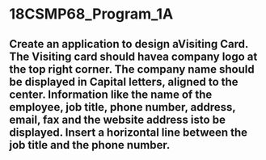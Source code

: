 # 18CSMP68_Program_1A

<h2>Create an application to design aVisiting Card. The Visiting card should havea
company logo at the top right corner. The company name should be displayed in Capital
letters, aligned to the center. Information like the name of the employee, job title, phone
number, address, email, fax and the website address isto be displayed. Insert a horizontal
line between the job title and the phone number.</h2>
